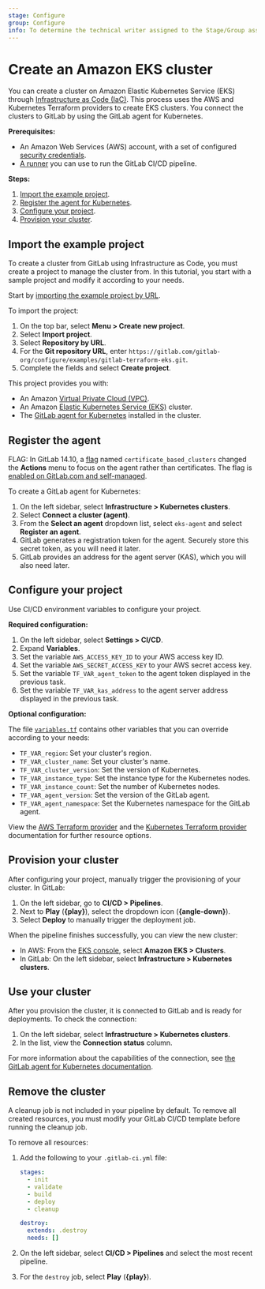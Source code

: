 ```yaml
---
stage: Configure
group: Configure
info: To determine the technical writer assigned to the Stage/Group associated with this page, see https://about.gitlab.com/handbook/engineering/ux/technical-writing/#assignments
---
```


# Create an Amazon EKS cluster

You can create a cluster on Amazon Elastic Kubernetes Service (EKS) through
[Infrastructure as Code (IaC)](../../index.md). This process uses the AWS and
Kubernetes Terraform providers to create EKS clusters. You connect the clusters to GitLab
by using the GitLab agent for Kubernetes.

**Prerequisites:**

- An Amazon Web Services (AWS) account, with a set of configured
  [security credentials](https://docs.aws.amazon.com/cli/latest/userguide/getting-started-prereqs.html).
- [A runner](https://docs.gitlab.com/runner/install/) you can use to run the GitLab CI/CD pipeline.

**Steps:**

1. [Import the example project](#import-the-example-project).
1. [Register the agent for Kubernetes](#register-the-agent).
1. [Configure your project](#configure-your-project).
1. [Provision your cluster](#provision-your-cluster).

## Import the example project

To create a cluster from GitLab using Infrastructure as Code, you must
create a project to manage the cluster from. In this tutorial, you start with
a sample project and modify it according to your needs.

Start by [importing the example project by URL](../../../project/import/repo_by_url.md).

To import the project:

1. On the top bar, select **Menu > Create new project**.
1. Select **Import project**.
1. Select **Repository by URL**.
1. For the **Git repository URL**, enter `https://gitlab.com/gitlab-org/configure/examples/gitlab-terraform-eks.git`.
1. Complete the fields and select **Create project**.

This project provides you with:

- An Amazon [Virtual Private Cloud (VPC)](https://gitlab.com/gitlab-org/configure/examples/gitlab-terraform-eks/-/blob/main/vpc.tf).
- An Amazon [Elastic Kubernetes Service (EKS)](https://gitlab.com/gitlab-org/configure/examples/gitlab-terraform-eks/-/blob/main/eks.tf) cluster.
- The [GitLab agent for Kubernetes](https://gitlab.com/gitlab-org/configure/examples/gitlab-terraform-eks/-/blob/main/agent.tf) installed in the cluster.

## Register the agent

FLAG:
In GitLab 14.10, a [flag](../../../../administration/feature_flags.md) named `certificate_based_clusters` changed the **Actions** menu to focus on the agent rather than certificates. The flag is [enabled on GitLab.com and self-managed](https://gitlab.com/groups/gitlab-org/configure/-/epics/8).

To create a GitLab agent for Kubernetes:

1. On the left sidebar, select **Infrastructure > Kubernetes clusters**.
1. Select **Connect a cluster (agent)**.
1. From the **Select an agent** dropdown list, select `eks-agent` and select **Register an agent**.
1. GitLab generates a registration token for the agent. Securely store this secret token, as you will need it later.
1. GitLab provides an address for the agent server (KAS), which you will also need later.

## Configure your project

Use CI/CD environment variables to configure your project.

**Required configuration:**

1. On the left sidebar, select **Settings > CI/CD**.
1. Expand **Variables**.
1. Set the variable `AWS_ACCESS_KEY_ID` to your AWS access key ID.
1. Set the variable `AWS_SECRET_ACCESS_KEY` to your AWS secret access key.
1. Set the variable `TF_VAR_agent_token` to the agent token displayed in the previous task.
1. Set the variable `TF_VAR_kas_address` to the agent server address displayed in the previous task.

**Optional configuration:**

The file [`variables.tf`](https://gitlab.com/gitlab-org/configure/examples/gitlab-terraform-eks/-/blob/main/variables.tf)
contains other variables that you can override according to your needs:

- `TF_VAR_region`: Set your cluster's region.
- `TF_VAR_cluster_name`: Set your cluster's name.
- `TF_VAR_cluster_version`: Set the version of Kubernetes.
- `TF_VAR_instance_type`: Set the instance type for the Kubernetes nodes.
- `TF_VAR_instance_count`: Set the number of Kubernetes nodes.
- `TF_VAR_agent_version`: Set the version of the GitLab agent.
- `TF_VAR_agent_namespace`: Set the Kubernetes namespace for the GitLab agent.

View the [AWS Terraform provider](https://registry.terraform.io/providers/hashicorp/aws/latest/docs) and the [Kubernetes Terraform provider](https://registry.terraform.io/providers/hashicorp/kubernetes/latest/docs) documentation for further resource options.

## Provision your cluster

After configuring your project, manually trigger the provisioning of your cluster. In GitLab:

1. On the left sidebar, go to **CI/CD > Pipelines**.
1. Next to **Play** (**{play}**), select the dropdown icon (**{angle-down}**).
1. Select **Deploy** to manually trigger the deployment job.

When the pipeline finishes successfully, you can view the new cluster:

- In AWS: From the [EKS console](https://console.aws.amazon.com/eks/home), select **Amazon EKS > Clusters**.
- In GitLab: On the left sidebar, select **Infrastructure > Kubernetes clusters**.

## Use your cluster

After you provision the cluster, it is connected to GitLab and is ready for deployments. To check the connection:

1. On the left sidebar, select **Infrastructure > Kubernetes clusters**.
1. In the list, view the **Connection status** column.

For more information about the capabilities of the connection, see [the GitLab agent for Kubernetes documentation](../index.md).

## Remove the cluster

A cleanup job is not included in your pipeline by default. To remove all created resources, you
must modify your GitLab CI/CD template before running the cleanup job.

To remove all resources:

1. Add the following to your `.gitlab-ci.yml` file:

    ```yaml
    stages:
      - init
      - validate
      - build
      - deploy
      - cleanup

    destroy:
      extends: .destroy
      needs: []
    ```

1. On the left sidebar, select **CI/CD > Pipelines** and select the most recent pipeline.
1. For the `destroy` job, select **Play** (**{play}**).
